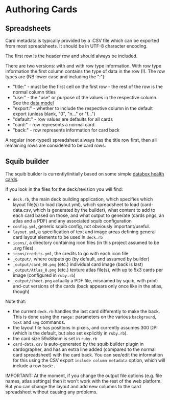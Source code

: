 # Authoring Cards

## Spreadsheets

Card metadata is typically provided by a .CSV file which can be 
exported from most spreadsheets. 
It should be in UTF-8 character encoding.

The first row is the header row and should always be included.

There are two versions: with and with row type information.
With row type information the first column contains the type of 
data in the row (!). 
The row types are (NB lower case and including the ":"):
- "title:" - must be the first cell on the first row - the rest of the row
  is the normal column titles
- "use:" - the "use" or purpose of the values in the respective column.
  See the [data model](datamodel.md)
- "export:" - whether to include the respective column in the default 
  export (unless blank, "0", "n..." or "f...")
- "default:" - row values are defaults for all cards
- "card:" - row represents a normal card.
- "back:" - row represents information for card back

A regular (non-typed) spreadsheet always has the title row first, then
all remaining rows are considered to be card rows.

## Squib builder

The squib builder is currently/initially based on some simple
[databox health cards](https://github.com/cgreenhalgh/databox-health-cards).

If you look in the files for the deck/revision you will find:
- `deck.rb`, the main deck building application, which specifies 
  which layout file(s) to load (layout.yml), which spreadsheet to 
  load (card-data.csv, which is generated by the builder), what
  content to add to each card based on those, and what output to
  generate (cards pngs, an atlas and a PDF) and any associated
  squib configuration
- `config.yml`, generic squib config, not obviously important/useful.
- `layout.yml`, a specification of text and image areas defining
  general card layout elements to be used in `deck.rb`
- `icons/`, a directory containing icon files (in this project assumed
  to be .svg files)
- `icons/credits.yml`, the credits to go with each icon file
- `_output/`, where outputs go (by default, and assumed by builder)
- `_output/card_00.png` (etc.) individual card image (back is last)
- `_output/Atlas_0.png` (etc.) texture atlas file(s), with up to 5x3
  cards per image (configured in `ruby.rb`)
- `_output/sheet.png` actually a PDF file, misnamed by squib, with
  print-and-cut versions of the cards (back appears only once like
  in the atlas, though)

Note that:
- the current `deck.rb` handles the last card differently
  to make the back. This is done using the `range:` parameters on the
  various `background`, `text` and `svg` commands.
- the layout file has positions in pixels, and currently assumes 300 DPI
  (which is the default, but also set explicitly in `ruby.rb`).
- the card size 59x88mm is set in `ruby.rb`
- `card-data.csv` is auto-generated by the squib builder plugin in 
  cardographer, and has an extra line added (compared to the normal
  card spreadsheet) with the card back. You can see/edit the information
  for this using the CSV export `include column metadata` option, which
  will include a row `back:`.

IMPORTANT: 
At the moment, if you change the output file options (e.g. file names,
atlas settings) then it won't work with the rest of the web platform.
But you can change the layout and add new columns to the card spreadsheet
without causing any problems.

